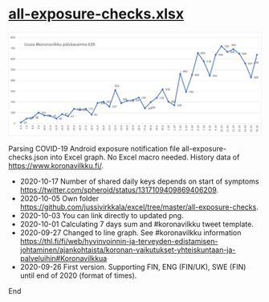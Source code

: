 #  [all-exposure-checks.xlsx](all-exposure-checks.xlsx)

![all-exposure-checks](all-exposure-checks.png)

Parsing COVID-19 Android exposure notification file all-exposure-checks.json into Excel graph. No Excel macro needed. History data of https://www.koronavilkku.fi/. 

- 2020-10-17 Number of shared daily keys depends on start of symptoms https://twitter.com/spheroid/status/1317109409869406209.
- 2020-10-05 Own folder https://github.com/jussivirkkala/excel/tree/master/all-exposure-checks.
- 2020-10-03 You can link directly to updated png.
- 2020-10-01 Calculating 7 days sum and #koronavilkku tweet template.
- 2020-09-27 Changed to line graph. See #koronavilkku information https://thl.fi/fi/web/hyvinvoinnin-ja-terveyden-edistamisen-johtaminen/ajankohtaista/koronan-vaikutukset-yhteiskuntaan-ja-palveluihin#Koronavilkkua
- 2020-09-26 First version. Supporting FIN, ENG (FIN/UK), SWE (FIN) until end of 2020 (format of times).

End

